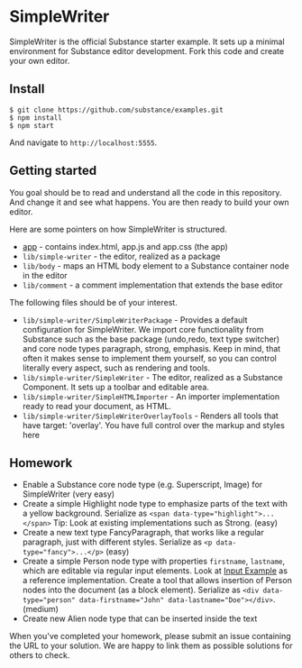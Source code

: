# SimpleWriter

SimpleWriter is the official Substance starter example. It sets up a minimal environment for Substance editor development. Fork this code and create your own editor.

## Install

```
$ git clone https://github.com/substance/examples.git
$ npm install
$ npm start
```

And navigate to `http://localhost:5555`.

## Getting started

You goal should be to read and understand all the code in this repository. And change it and see what happens. You are then ready to build your own editor.

Here are some pointers on how SimpleWriter is structured.

- [app](app) - contains index.html, app.js and app.css (the app)
- `lib/simple-writer` - the editor, realized as a package
- `lib/body` - maps an HTML body element to a Substance container node in the editor
- `lib/comment` - a comment implementation that extends the base editor

The following files should be of your interest.

- `lib/simple-writer/SimpleWriterPackage` - Provides a default configuration for SimpleWriter. We import core functionality from Substance such as the base package (undo,redo, text type switcher) and core node types paragraph, strong, emphasis. Keep in mind, that often it makes sense to implement them yourself, so you can control literally every aspect, such as rendering and tools.
- `lib/simple-writer/SimpleWriter` - The editor, realized as a Substance Component. It sets up a toolbar and editable area.
- `lib/simple-writer/SimpleHTMLImporter` - An importer implementation ready to read your document, as HTML.
- `lib/simple-writer/SimpleWriterOverlayTools` - Renders all tools that have target: 'overlay'. You have full control over the markup and styles here

## Homework

- Enable a Substance core node type (e.g. Superscript, Image) for SimpleWriter (very easy)
- Create a simple Highlight node type to emphasize parts of the text with a yellow background. Serialize as `<span data-type="highlight">...</span>` Tip: Look at existing implementations such as Strong. (easy)
- Create a new text type FancyParagraph, that works like a regular paragraph, just with different styles. Serialize as `<p data-type="fancy">...</p>` (easy)
- Create a simple Person node type with properties `firstname`, `lastname`, which are editable via regular input elements. Look at [Input Example](https://github.com/substance/examples/blob/v1.0.0-beta.4/input/app.js) as a reference implementation. Create a tool that allows insertion of Person nodes into the document (as a block element). Serialize as `<div data-type="person" data-firstname="John" data-lastname="Doe"></div>`. (medium)
- Create new Alien node type that can be inserted inside the text

When you've completed your homework, please submit an issue containing the URL to your solution. We are happy to link them as possible solutions for others to check.